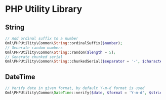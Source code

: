 PHP Utility Library
=============

String
------
```php
// Add ordinal suffix to a number
Oml\PHPUtility\Common\String::ordinalSuffix($number);
// Generate random numbers
Oml\PHPUtility\Common\String::random($length = 5);
// Generate chunked serial
Oml\PHPUtility\Common\String::chunkedSerial($separator = '-', $charactersPerChunk = 8, $chunks = 5, $upperCase = true);
```

DateTime
--------
```php
// Verify date in given format, by default Y-m-d format is used
Oml\PHPUtility\Common\DateTime::verify($date, $format = 'Y-m-d', $strict = true)
```